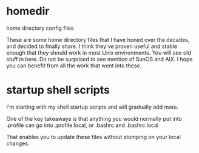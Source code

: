 # homedir
home directory config files

These are some home directory files that I have honed over the decades, and decided to finally share.
I think they've proven useful and stable enough that they should work in most Unix environments.
You will see old stuff in here.  Do not be surprised to see mention of SunOS and AIX.
I hope you can benefit from all the work that went into these.

# startup shell scripts
I'm starting with my shell startup scripts and will gradually add more.

One of the key takeaways is that anything you would normally put into .profile can go into .profile.local, or .bashrc and .bashrc.local

That enables you to update these files without stomping on your local changes.
